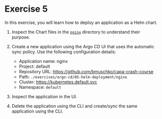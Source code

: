 # Exercise 5

In this exercise, you will learn how to deploy an application as a Helm chart.

1. Inspect the Chart files in the [`nginx`](./nginx) directory to understand their purpose.
2. Create a new application using the Argo CD UI that uses the automatic sync policy. Use the following configuration details:

    - Application name: nginx
    - Project: default
    - Repository URL: https://github.com/bmuschko/capa-crash-course
    - Path: `./exercises/argo-cd/05-helm-deployment/nginx`
    - Cluster: https://kubernetes.default.svc
    - Namespace: `default`

3. Inspect the application in the UI.
4. Delete the application using the CLI and create/sync the same application using the CLI.
